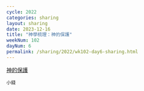 ```yaml
---
cycle: 2022
categories: sharing
layout: sharing
date: 2023-12-16
title: "神學梳理：神的保護"
weekNum: 102
dayNum: 6
permalink: /sharing/2022/wk102-day6-sharing.html
---
```


[神的保護](https://eccseattle.github.io/media/sharing/2022/wk102/2023-12-16-bin.m4a)

`小錢`